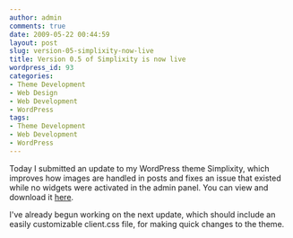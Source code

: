 ```yaml
---
author: admin
comments: true
date: 2009-05-22 00:44:59
layout: post
slug: version-05-simplixity-now-live
title: Version 0.5 of Simplixity is now live
wordpress_id: 93
categories:
- Theme Development
- Web Design
- Web Development
- WordPress
tags:
- Theme Development
- Web Development
- WordPress
---
```


Today I submitted an update to my WordPress theme Simplixity, which improves how images are handled in posts and fixes an issue that existed while no widgets were activated in the admin panel. You can view and download it [here](http://wordpress.org/extend/themes/simplixity).

I've already begun working on the next update, which should include an easily customizable client.css file, for making quick changes to the theme.
